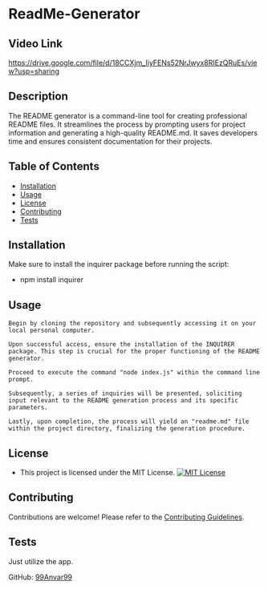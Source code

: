 # ReadMe-Generator

## Video Link
https://drive.google.com/file/d/18CCXjm_IiyFENs52NrJwyx8RIEzQRuEs/view?usp=sharing

## Description

The README generator is a command-line tool for creating professional README files. It streamlines the process by prompting users for project information and generating a high-quality README.md. It saves developers time and ensures consistent documentation for their projects.

## Table of Contents

- [Installation](#installation)
- [Usage](#usage)
- [License](#license)
- [Contributing](#contributing)
- [Tests](#tests)

## Installation

Make sure to install the inquirer package before running the script: 
- npm install inquirer

## Usage

```
Begin by cloning the repository and subsequently accessing it on your local personal computer.

Upon successful access, ensure the installation of the INQUIRER package. This step is crucial for the proper functioning of the README generator.

Proceed to execute the command "node index.js" within the command line prompt.

Subsequently, a series of inquiries will be presented, soliciting input relevant to the README generation process and its specific parameters.

Lastly, upon completion, the process will yield an "readme.md" file within the project directory, finalizing the generation procedure.
```

## License

- This project is licensed under the MIT License.
[![MIT License](https://img.shields.io/badge/License-MIT-blue.svg)](https://opensource.org/licenses/MIT)

## Contributing

Contributions are welcome! Please refer to the [Contributing Guidelines](CONTRIBUTING.md).

## Tests

Just utilize the app.

GitHub: [99Anvar99](https://github.com/99Anvar99)
